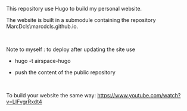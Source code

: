 This repository use Hugo to build my personal website. 

The website is built in a submodule containing the repository MarcDcls\marcdcls.github.io.

&nbsp;

Note to myself : to deploy after updating the site use

* hugo -t airspace-hugo

* push the content of the public repository 

&nbsp;

To build your website the same way: https://www.youtube.com/watch?v=LIFvgrRxdt4
